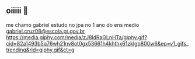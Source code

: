 ## oiiiii 💞
me chamo gabriel 
estudo no jpa no 1 ano do ens medio
gabriel.cruz08@escola.pr.gov.br
https://media.giphy.com/media/zJ8ldRaGLnHTa/giphy.gif?cid=82a1493b5q76wh21nv8ot0gx53661h4khthx61zklgb800w6&ep=v1_gifs_trending&rid=giphy.gif&ct=g
